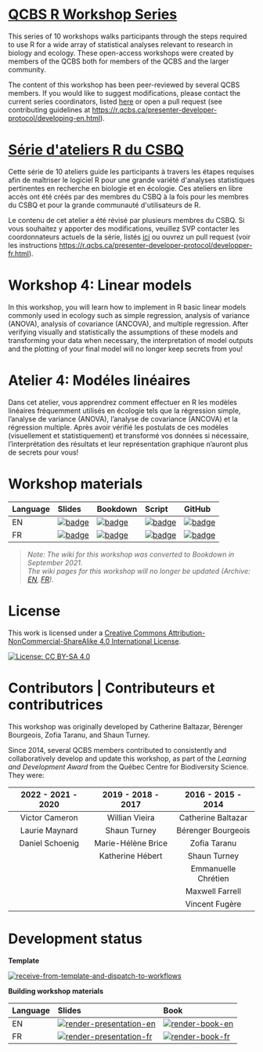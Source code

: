 # [QCBS R Workshop Series](https://r.qcbs.ca/)

This series of 10 workshops walks participants through the steps required to use R for a wide array of statistical analyses relevant to research in biology and ecology. These open-access workshops were created by members of the QCBS both for members of the QCBS and the larger community.

The content of this workshop has been peer-reviewed by several QCBS members. If you would like to suggest modifications, please contact the current series coordinators, listed [here](https://r.qcbs.ca/about/) or open a pull request (see contributing guidelines at <https://r.qcbs.ca/presenter-developer-protocol/developing-en.html>).

# [Série d'ateliers R du CSBQ](https://r.qcbs.ca/fr/)

Cette série de 10 ateliers guide les participants à travers les étapes requises afin de maîtriser le logiciel R pour une grande variété d'analyses statistiques pertinentes en recherche en biologie et en écologie. Ces ateliers en libre accès ont été créés par des membres du CSBQ à la fois pour les membres du CSBQ et pour la grande communauté d'utilisateurs de R.

Le contenu de cet atelier a été révisé par plusieurs membres du CSBQ. Si vous souhaitez y apporter des modifications, veuillez SVP contacter les coordonnateurs actuels de la série, listés [ici](https://r.qcbs.ca/fr/about/) ou ouvrez un pull request (voir les instructions <https://r.qcbs.ca/presenter-developer-protocol/developper-fr.html>).

# Workshop 4: Linear models

In this workshop, you will learn how to implement in R basic linear models commonly used in ecology such as simple regression, analysis of variance (ANOVA), analysis of covariance (ANCOVA), and multiple regression. After verifying visually and statistically the assumptions of these models and transforming your data when necessary, the interpretation of model outputs and the plotting of your final model will no longer keep secrets from you!

# Atelier 4: Modéles linéaires

Dans cet atelier, vous apprendrez comment effectuer en R les modèles linéaires fréquemment utilisés en écologie tels que la régression simple, l’analyse de variance (ANOVA), l’analyse de covariance (ANCOVA) et la régression multiple. Après avoir vérifié les postulats de ces modèles (visuellement et statistiquement) et transformé vos données si nécessaire, l’interprétation des résultats et leur représentation graphique n’auront plus de secrets pour vous!

# Workshop materials

Language | Slides | Bookdown | Script | GitHub 
:--------|:-------|:-----|:------ |:-------
EN | [![badge](https://img.shields.io/static/v1?style=flat-square&label=Slides&message=04&color=red&logo=html5)](https://r.qcbs.ca/workshop04/pres-en/workshop04-pres-en.html) | [![badge](https://img.shields.io/static/v1?style=flat-square&label=book&message=04&logo=github)](https://r.qcbs.ca/workshop04/book-en/index.html) | [![badge](https://img.shields.io/static/v1?style=flat-square&label=script&message=04&color=2a50b8&logo=r)](https://r.qcbs.ca/workshop04/book-en/workshop04-script-en.R) | [![badge](https://img.shields.io/static/v1?style=flat-square&label=repo&message=dev&color=6f42c1&logo=github)](https://github.com/QCBSRworkshops/workshop04) 
FR | [![badge](https://img.shields.io/static/v1?style=flat-square&label=Diapos&message=04&color=red&logo=html5)](https://r.qcbs.ca/workshop04/pres-fr/workshop04-pres-fr.html) | [![badge](https://img.shields.io/static/v1?style=flat-square&label=livre&message=04&logo=github)](https://r.qcbs.ca/workshop04/book-fr/index.html) | [![badge](https://img.shields.io/static/v1?style=flat-square&label=script&message=04&color=2a50b8&logo=r)](https://r.qcbs.ca/workshop04/book-fr/workshop04-script-fr.R) | [![badge](https://img.shields.io/static/v1?style=flat-square&label=repo&message=dev&color=6f42c1&logo=github)](https://github.com/QCBSRworkshops/workshop04) 

> *Note: The wiki for this workshop was converted to Bookdown in September 2021. <br> The wiki pages for this workshop will no longer be updated (Archive: [EN](https://wiki.qcbs.ca/r_workshop4), [FR](https://wiki.qcbs.ca/r_atelier4)).*

# License

This work is licensed under a [Creative Commons Attribution-NonCommercial-ShareAlike 4.0 International License](https://creativecommons.org/licenses/by-sa/4.0/).

[![License: CC BY-SA 4.0](https://img.shields.io/badge/License-CC%20BY--SA%204.0-lightgrey.svg)](https://creativecommons.org/licenses/by-sa/4.0/)

# Contributors | Contributeurs et contributrices 

This workshop was originally developed by Catherine Baltazar, Bérenger Bourgeois, Zofia Taranu, and Shaun Turney. 

Since 2014, several QCBS members contributed to consistently and collaboratively develop and update this workshop, as part of the *Learning and Development Award* from the Québec Centre for Biodiversity Science. They were:

|      2022 - 2021 - 2020     |      2019 - 2018 - 2017     |      2016 - 2015 - 2014      |
|:---------------------------:|:---------------------------:|:----------------------------:|
| Victor Cameron  | Willian Vieira | Catherine Baltazar |
| Laurie Maynard  | Shaun Turney  | Bérenger Bourgeois |
| Daniel Schoenig  | Marie-Hélène Brice | Zofia Taranu |
|   | Katherine Hébert | Shaun Turney |
|   |  | Emmanuelle Chrétien |
|   |  | Maxwell Farrell |
|   |  | Vincent Fugère |

# Development status

**Template** 

[![receive-from-template-and-dispatch-to-workflows](https://github.com/QCBSRworkshops/workshop04/workflows/receive-from-template-and-dispatch-to-workflows/badge.svg)](https://github.com/QCBSRworkshops/workshop04/actions?query=workflow%3Areceive-from-template-and-dispatch-to-workflows) 

**Building workshop materials**

Language | Slides | Book
:------- | :----- | :-----
EN  | [![render-presentation-en](https://github.com/QCBSRworkshops/workshop04/workflows/render-presentation-en/badge.svg)](https://github.com/QCBSRworkshops/workshop04/actions?query=workflow%3Arender-presentation-en) | [![render-book-en](https://github.com/QCBSRworkshops/workshop04/workflows/render-book-en/badge.svg)](https://github.com/QCBSRworkshops/workshop04/actions?query=workflow%3Arender-book-en)
FR   | [![render-presentation-fr](https://github.com/QCBSRworkshops/workshop04/workflows/render-presentation-fr/badge.svg)](https://github.com/QCBSRworkshops/workshop04/actions?query=workflow%3Arender-presentation-fr) | [![render-book-fr](https://github.com/QCBSRworkshops/workshop04/workflows/render-book-fr/badge.svg)](https://github.com/QCBSRworkshops/workshop04/actions?query=workflow%3Arender-book-fr)
